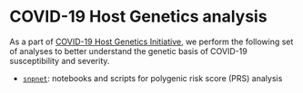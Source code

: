 # COVID-19 Host Genetics analysis

As a part of [COVID-19 Host Genetics Initiative](https://covid-19genehostinitiative.net/), we perform the following set of analyses to better understand the genetic basis of COVID-19 susceptibility and severity.

- [`snpnet`](/snpnet): notebooks and scripts for polygenic risk score (PRS) analysis
